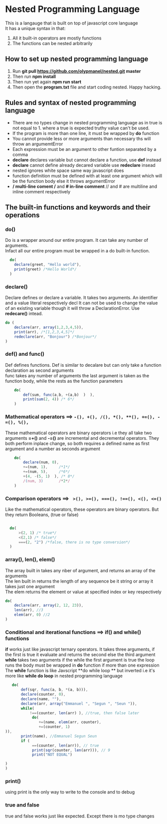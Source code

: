# Nested Programming Language

This is a langauge that is built on top of javascript core language  
It has a unique syntax in that:
1. All it built-in operators are mostly functions
2. The functions can be nested arbitrarily

## How to set up nested programming language
1. Run **git pull https://github.com/olypmanel/nested.git master**
2. Then run **npm install**
3. Then run yet again **npm run start**
4. Then open the **program.txt** file and start coding nested. Happy hacking.
## Rules and syntax of nested programming language
- There are no types change in nested programming language as in true is not equal to 1. where a true is expected truthy value can't be used.  
- If the program is more than one line, it must be wrapped by **do** function  
- You cannot provide less or more arguments than necessary ths will throw an argumemtError  
- Each expression must be an argument to other funtion separated by a comma  
- **declare** declares variable but cannot declare a function, use **def** instead  
- **declare** cannot define already decared variable use **redeclare** insead
- nested ignores white space same way javascript does  
- function definition must be defined with at least one argument which will be the function body else it throws argumentError
- **/ multi-line coment /** and **# in-line comment** // and # are multiline and inline comment respectively

## The built-in functions and keywords and their operations

### do()
Do is a wrapper around our entire program. It can take any number of arguments.  
Infact all our entire program must be wrapped  in a do built-in function.

```js
  do(
  	declare(greet, "Hello world"),
  	print(greet) /*Hello World*/
  )
```
### declare()
Declare defines or declare a variable. It takes two arguments. An identifier and a value literal respectively  decl
It can not be used to change the value of an existing variable though it will throw a DeclarationError. Use **redecare()** intead.
```js
do (
	declare(arr, array(1,2,3,4,5)),
	print(arr), /*[1,2,3,4,5]*/
	redeclare(arr, "Bonjour") /*Bonjour*/
)
```
### def() and func()
Def defines functions. Def is similar to decalare but can only take a function declaration as second arguments  
func takes any number of arguments the last argument is taken as the function body, while the rests as the function parameters
```js
    do(
    	def(sum, func(a,b, +(a,b)  )  ),
    	print(sum(2, 4)) /* 6*/
    )
```
### Mathematical operators ==> <code>-(), +(), /(), *(), **(), +=(), -=(), %(), </code>
These mathematical operators are binary operators i.e they all take two arguments
**=+()** and **-=()** are incremental and decremental operators. They both perform inplace change, so both requires a defined name as first argument and a number as seconds argument
```js
    do(
        declare(num, 0),
        +=(num, 1),     /*1*/
        +=(num, 5),     /*6*/
        +(4, -(5, 1)  ), /* 8*/
        /(num, 3)       /*2*/
    )
```
### Comparison operators ==>  <code> >(), >=(), ===(), !==(), <(), <=() </code>
Like the mathematical operators, these operators are binary operators. But they return Booleans, (true or false)
```js

  do(
      >(2, 1) /* true*/
      <(2,1) /* false*/
      ===(2, "2") /*false, there is no type conversion*/
  )
```
### array(), len(), elem() 
The array built in takes any nber of argument, and returns an array of the arguments  
The len built in returns the length of any sequence be it string or array it takes just one argument  
The elem returns the element or value at specified index or key respectively
 ```js
 do(
     declare(arr, array(2, 12, 23)),
     len(arr), //3
     elem(arr, 0) //2
)
```
### Conditional and iterational functions ==> if() and while() functions  
**if** works just like javascript ternary operators. It takes three arguments, if the first is true it evaluate and returns the second else the third argument
**while** takes two arguments if the while the first argument is true the loop runs the body must be wrapped in **do** function if more than one expression   
The **while** function is like Javscript **do while loop ** but inverted i.e it's more like **while do loop** in nested programming language
```js
   do(
       def(sqr, func(a, b, *(a, b))),
       declare(counter, 0),
       declare(name, ""),
       declare(arr, array("Emmanuel ", "Segun ", "Seun ")),
       while(
           !==(counter, len(arr) ), //true, then false later
            do(
               +=(name, elem(arr, counter),
               +=(counter, 1)
)),
       print(name), //Emmanuel Segun Seun
       if (
            ==(counter, len(arr)), // true
            print(sqr(counter, len(arr))), // 9
            print("NOT EQUAL")

)
)
```
### print()
using print is the only way to write to the console and to debug 
### true and false
true and false works just like expected. Except there is mo type changes
